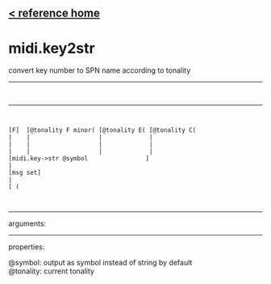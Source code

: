 [< reference home](index.html)
---

# midi.key2str


convert key number to SPN name according to tonality

---

<br>


---


```


[F]  [@tonality F minor( [@tonality E( [@tonality C(
|    |                   |             |
|    |                   |             |
|    |                   |             |
[midi.key->str @symbol                ]
|
[msg set]
|
[ (

            
```

---
arguments:


---
properties:

@symbol: output as symbol instead of string by
            default<br>
@tonality: current tonality<br>

